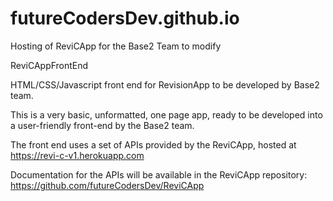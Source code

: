 # futureCodersDev.github.io
Hosting of ReviCApp for the Base2 Team to modify


ReviCAppFrontEnd

HTML/CSS/Javascript front end for RevisionApp to be developed by Base2 team.

This is a very basic, unformatted, one page app, ready to be developed into a user-friendly front-end by the Base2 team.

The front end uses a set of APIs provided by the ReviCApp, hosted at https://revi-c-v1.herokuapp.com

Documentation for the APIs will be available in the ReviCApp repository: https://github.com/futureCodersDev/ReviCApp
